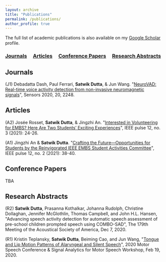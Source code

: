 ```yaml
---
layout: archive
title: "Publications"
permalink: /publications/
author_profile: true
---
```

The full list of academic publications is also available on my [Google Scholar](https://scholar.google.com/citations?user=sZkQ4Y0AAAAJ) profile.

### [Journals](#journals) &nbsp;&nbsp;&nbsp; [Articles](#articles) &nbsp;&nbsp;&nbsp; [Conference Papers](#conference-papers)  &nbsp;&nbsp;&nbsp; [Research Abstracts](#research-abstracts) 

Journals
------

(J1) Debadatta Dash, Paul Ferrari, <b>Satwik Dutta</b>, & Jun Wang. "[NeuroVAD: Real-time voice activity detection from non-invasive neuromagnetic signals](https://doi.org/10.3390/s20082248)", Sensors 2020, 20, 2248. 


Articles
------

(A2) Josée Rosset, <b>Satwik Dutta</b>, & Jingzhi An. "[Interested in Volunteering for EMBS? Here Are Two Students’ Exciting Experiences](https://doi.org/10.1109/MPULS.2021.3080555)", IEEE pulse 12, no. 3 (2021): 24-26. 

(A1) Jingzhi An & <b>Satwik Dutta</b>. "[Crafting the Future—Opportunities for Students by the Reinvigorated IEEE EMBS Student Activities Committee](https://doi.org/10.1109/MPULS.2021.3067177)", IEEE pulse 12, no. 2 (2021): 38-40. 


Conference Papers
------

TBA


Research Abstracts
------

(R2) <b>Satwik Dutta</b>, Prasanna Kothalkar, Johanna Rudolph, Christine Dollaghan, Jennifer McGlothlin, Thomas Campbell, and John H.L. Hansen, "Advancing speech activity detection for automatic speech assessment of pre-school children prompted speech using COMBO-SAD", The 179th Meeting of the Acoustical Society of America, Dec 7, 2020.

(R1) Kristin Teplansky, <b>Satwik Dutta</b>, Beiming Cao, and Jun Wang, "[Tongue and Lip Motion Patterns of Alaryngeal and Silent Speech](https://satwikdutta.github.io/files/2020_MotorSpeech.pdf)", 2020 Motor Speech Conference & Signal Analytics for Motor Speech Workshop, Feb 19, 2020.
